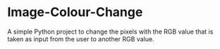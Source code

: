 # Image-Colour-Change

A simple Python project to change the pixels with the RGB value that is taken as input from the user to another RGB value.
